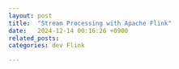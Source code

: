 ```yaml
---
layout: post
title:  "Stream Processing with Apache Flink"
date:   2024-12-14 00:16:26 +0900
related_posts:
categories: dev Flink

---
```


